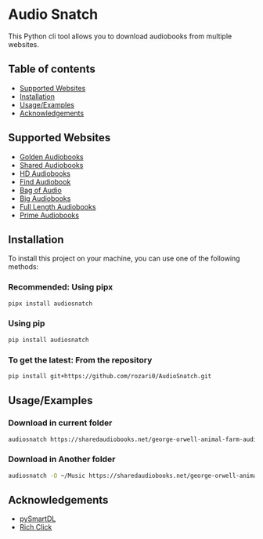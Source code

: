 
# Audio Snatch

This Python cli tool allows you to download audiobooks from multiple websites.

## Table of contents
- [Supported Websites](#supported-websites)
- [Installation](#installation)
- [Usage/Examples](#usageexamples)
- [Acknowledgements](#acknowledgements)


## Supported Websites

- [Golden Audiobooks](https://goldenaudiobooks.club/)
- [Shared Audiobooks](https://sharedaudiobooks.net/)
- [HD Audiobooks](https://hdaudiobooks.net/)
- [Find Audiobook](https://findaudiobook.club/)
- [Bag of Audio](https://bagofaudio.com/)
- [Big Audiobooks](https://bigaudiobooks.club/)
- [Full Length Audiobooks](https://fulllengthaudiobooks.net/)
- [Prime Audiobooks](https://primeaudiobooks.club/)

## Installation

To install this project on your machine, you can use one of the following methods:

### Recommended: Using pipx

```bash
pipx install audiosnatch
```
### Using pip

```bash
pip install audiosnatch
```

### To get the latest: From the repository 

```bash
pip install git+https://github.com/rozari0/AudioSnatch.git
```
## Usage/Examples

### Download in current folder


```bash
audiosnatch https://sharedaudiobooks.net/george-orwell-animal-farm-audiobook/
```

### Download in Another folder
```bash
audiosnatch -O ~/Music https://sharedaudiobooks.net/george-orwell-animal-farm-audiobook/
```
## Acknowledgements

 - [pySmartDL](https://github.com/iTaybb/pySmartDL)
 - [Rich Click](https://github.com/ewels/rich-click)
